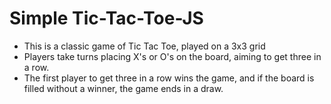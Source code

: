 # Simple Tic-Tac-Toe-JS
  - This is a classic game of Tic Tac Toe, played on a 3x3 grid
  - Players take turns placing X's or O's on the board, aiming to get three in a row.
  - The first player to get three in a row wins the game, and if the board is filled without a winner, the game ends in a draw.
